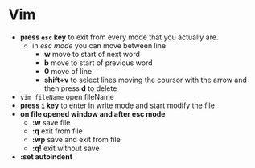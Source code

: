 # Vim

- **press `esc` key** to exit from every mode that you actually are.
  - in _esc mode_ you can move between line
    - **w** move to start of next word
    - **b** move to start of previous word
    - **0** move of line
    - **shift+v** to select lines moving the coursor with the arrow and then press **d** to delete
- `vim fileName` open fileName
- **press `i` key** to enter in write mode and start modify the file
- **on file opened window and after esc mode**
  - **:w** save file
  - **:q** exit from file
  - **:wp** save and exit from file
  - **:q!** exit without save
- **:set autoindent**
